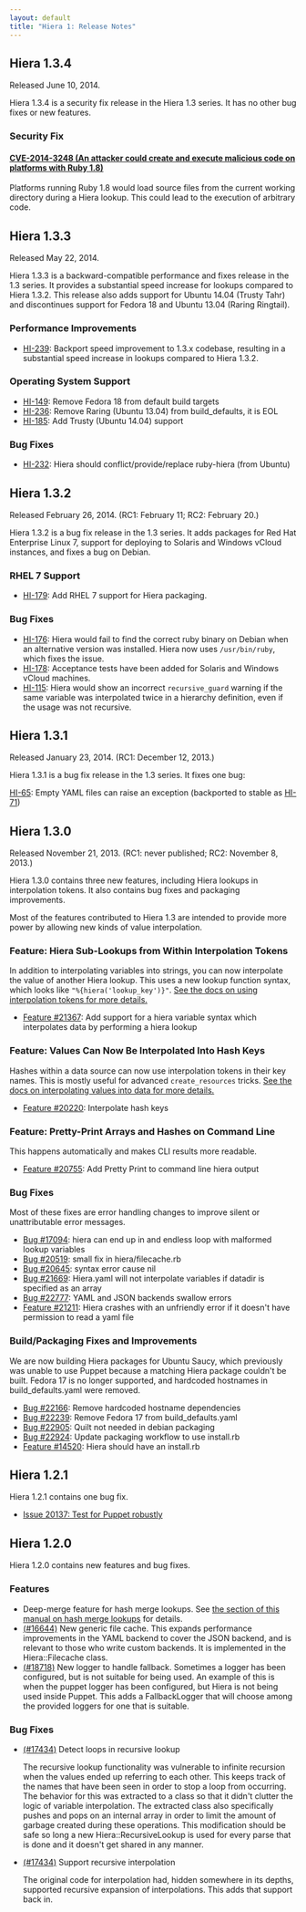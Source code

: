 ```yaml
---
layout: default
title: "Hiera 1: Release Notes"
---
```



Hiera 1.3.4
-----

Released June 10, 2014.

Hiera 1.3.4 is a security fix release in the Hiera 1.3 series. It has no other bug fixes or new features.

### Security Fix

#### [CVE-2014-3248 (An attacker could create and execute malicious code on platforms with Ruby 1.8)](http://www.puppetlabs.com/security/cve/cve-2014-3248/)

Platforms running Ruby 1.8 would load source files from the current working directory during a Hiera lookup. This could lead to the execution of arbitrary code.

Hiera 1.3.3
-----

Released May 22, 2014.

Hiera 1.3.3 is a backward-compatible performance and fixes release in the 1.3 series. It provides a substantial speed increase for lookups compared to Hiera 1.3.2. This release also adds support for Ubuntu 14.04 (Trusty Tahr) and discontinues support for Fedora 18 and Ubuntu 13.04 (Raring Ringtail).

### Performance Improvements

* [HI-239](https://tickets.puppetlabs.com/browse/HI-239): Backport speed improvement to 1.3.x codebase, resulting in a substantial speed increase in lookups compared to Hiera 1.3.2.

### Operating System Support

* [HI-149](https://tickets.puppetlabs.com/browse/HI-149): Remove Fedora 18 from default build targets
* [HI-236](https://tickets.puppetlabs.com/browse/HI-236): Remove Raring (Ubuntu 13.04) from build_defaults, it is EOL
* [HI-185](https://tickets.puppetlabs.com/browse/HI-185): Add Trusty (Ubuntu 14.04) support

### Bug Fixes

* [HI-232](https://tickets.puppetlabs.com/browse/HI-232): Hiera should conflict/provide/replace ruby-hiera (from Ubuntu)

Hiera 1.3.2
-----

Released February 26, 2014. (RC1: February 11; RC2: February 20.)

Hiera 1.3.2 is a bug fix release in the 1.3 series. It adds packages for Red Hat Enterprise Linux 7, support for deploying to Solaris and Windows vCloud instances, and fixes a bug on Debian.

### RHEL 7 Support

* [HI-179](https://tickets.puppetlabs.com/browse/HI-179): Add RHEL 7 support for Hiera packaging.

### Bug Fixes

* [HI-176](https://tickets.puppetlabs.com/browse/HI-176): Hiera would fail to find the correct ruby binary on Debian when an alternative version was installed. Hiera now uses `/usr/bin/ruby`, which fixes the issue.
* [HI-178](https://tickets.puppetlabs.com/browse/HI-178): Acceptance tests have been added for Solaris and Windows vCloud machines.
* [HI-115](https://tickets.puppetlabs.com/browse/HI-115): Hiera would show an incorrect `recursive_guard` warning if the same variable was interpolated twice in a hierarchy definition, even if the usage was not recursive.

Hiera 1.3.1
-----

Released January 23, 2014. (RC1: December 12, 2013.)

Hiera 1.3.1 is a bug fix release in the 1.3 series. It fixes one bug:

[HI-65](https://tickets.puppetlabs.com/browse/HI-65): Empty YAML files can raise an exception (backported to stable as [HI-71](https://tickets.puppetlabs.com/browse/HI-71))

Hiera 1.3.0
-----

Released November 21, 2013. (RC1: never published; RC2: November 8, 2013.)

Hiera 1.3.0 contains three new features, including Hiera lookups in interpolation tokens. It also contains bug fixes and packaging improvements.

Most of the features contributed to Hiera 1.3 are intended to provide more power by allowing new kinds of value interpolation.

### Feature: Hiera Sub-Lookups from Within Interpolation Tokens

In addition to interpolating variables into strings, you can now interpolate the value of another Hiera lookup. This uses a new lookup function syntax, which looks like `"%{hiera('lookup_key')}"`. [See the docs on using interpolation tokens for more details.](./variables.html#interpolation-tokens)

* [Feature #21367](http://projects.puppetlabs.com/issues/21367): Add support for a hiera variable syntax which interpolates data by performing a hiera lookup

### Feature: Values Can Now Be Interpolated Into Hash Keys

Hashes within a data source can now use interpolation tokens in their key names. This is mostly useful for advanced `create_resources` tricks. [See the docs on interpolating values into data for more details.](./variables.html#in-data)

* [Feature #20220](http://projects.puppetlabs.com/issues/20220): Interpolate hash keys

### Feature: Pretty-Print Arrays and Hashes on Command Line

This happens automatically and makes CLI results more readable.

* [Feature #20755](http://projects.puppetlabs.com/issues/20755): Add Pretty Print to command line hiera output

### Bug Fixes

Most of these fixes are error handling changes to improve silent or unattributable error messages.

* [Bug #17094](http://projects.puppetlabs.com/issues/17094): hiera can end up in and endless loop with malformed lookup variables
* [Bug #20519](http://projects.puppetlabs.com/issues/20519): small fix in hiera/filecache.rb
* [Bug #20645](http://projects.puppetlabs.com/issues/20645): syntax error cause nil
* [Bug #21669](http://projects.puppetlabs.com/issues/21669): Hiera.yaml will not interpolate variables if datadir is specified as an array
* [Bug #22777](http://projects.puppetlabs.com/issues/22777): YAML and JSON backends swallow errors
* [Feature #21211](http://projects.puppetlabs.com/issues/21211): Hiera crashes with an unfriendly error if it doesn't have permission to read a yaml file

### Build/Packaging Fixes and Improvements

We are now building Hiera packages for Ubuntu Saucy, which previously was
unable to use Puppet because a matching Hiera package couldn't be built.
Fedora 17 is no longer supported, and hardcoded hostnames in build_defaults.yaml
were removed.

* [Bug #22166](http://projects.puppetlabs.com/issues/22166): Remove hardcoded hostname dependencies
* [Bug #22239](http://projects.puppetlabs.com/issues/22239): Remove Fedora 17 from build_defaults.yaml
* [Bug #22905](http://projects.puppetlabs.com/issues/22905): Quilt not needed in debian packaging
* [Bug #22924](http://projects.puppetlabs.com/issues/22924): Update packaging workflow to use install.rb
* [Feature #14520](http://projects.puppetlabs.com/issues/14520): Hiera should have an install.rb


## Hiera 1.2.1

Hiera 1.2.1 contains one bug fix.

* [Issue 20137: Test for Puppet robustly](http://projects.puppetlabs.com/issues/20137)

## Hiera 1.2.0

Hiera 1.2.0 contains new features and bug fixes.

### Features

* Deep-merge feature for hash merge lookups. See [the section of this manual on hash merge lookups](./lookup_types.html#hash-merge) for details.
* [(#16644)](http://projects.puppetlabs.com/issues/16644) New generic file cache. This expands performance improvements in the YAML backend to cover the JSON backend, and is relevant to those who write custom backends. It is implemented in the Hiera::Filecache class.
* [(#18718)](http://projects.puppetlabs.com/issues/18718) New logger to handle fallback. Sometimes a logger has been configured, but is not suitable for being used. An example of this is when the puppet logger has been configured, but Hiera is not being used inside Puppet. This adds a FallbackLogger that will choose among the provided loggers for one that is suitable.

### Bug Fixes

* [(#17434)](http://projects.puppetlabs.com/issues/17434) Detect loops in recursive lookup

  The recursive lookup functionality was vulnerable to infinite recursion
  when the values ended up referring to each other. This keeps track of
  the names that have been seen in order to stop a loop from occurring. The
  behavior for this was extracted to a class so that it didn't clutter the
  logic of variable interpolation. The extracted class also specifically
  pushes and pops on an internal array in order to limit the amount of
  garbage created during these operations. This modification should be
  safe so long a new Hiera::RecursiveLookup is used for every parse that
  is done and it doesn't get shared in any manner.
* [(#17434)](http://projects.puppetlabs.com/issues/17434) Support recursive interpolation

  The original code for interpolation had, hidden somewhere in its depths,
  supported recursive expansion of interpolations. This adds that support
  back in.


